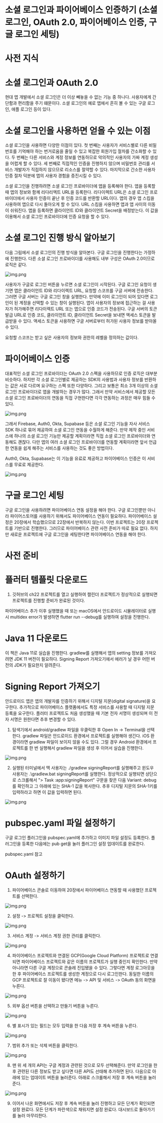 # **소셜 로그인과 파이어베이스 인증하기 (소셜 로그인, OAuth 2.0, 파이어베이스 인증, 구글 로그인 세팅)**
# **사전 지식**  
# **소셜 로그인과 OAuth 2.0**  
현대 앱 개발에서 소셜 로그인은 더 이상 빼놓을 수 없는 기능 중 하나다. 사용자에게 간단함과 편리함을 주기 떄문이다. 소셜 
로그인의 예로 앱에서 흔히 볼 수 있는 구글 로그인, 애플 로그인 등이 있다.  
  
# **소셜 로그인을 사용하면 얻을 수 있는 이점**  
소셜 로그인을 사용하면 다양한 이점이 있다. 첫 번째는 사용자가 서비스별로 다른 비밀번호를 기억해야 하는 번거로움을 줄일 
수 있고 복잡한 회원가입 절차를 간소화할 수 있다. 두 번째는 다른 서비스와 계정 정보를 연동하므로 악의적인 사용자의 가짜 
계정 생성을 어렵게 할 수 있다. 세 번째로 직접적인 인증을 진행하지 않으며 비밀번호 관리를 서비스 개발자가 직접하지 않으므로 
리소스를 절약할 수 있다. 마지막으로 간소한 사용자 인증 절차 덕분에 앱의 사용자 경험을 증진시킬 수 있다.  
  
소셜 로그인을 진행하려면 소셜 로그인 프로바이더에 앱을 등록해야 한다. 앱을 등록할 때 앱의 정보와 함께 리다리엑트 URL을 
등록한다. 리다이렉트 URL은 소셜 로그인 프로바이더에서 사용자 인증이 끝난 후 인증 코드를 반환할 URL이다. 앱의 경우 앱 스킴을 
사용하여 앱으로 다시 돌아오게 할 수 있다. URL 스킴을 사용하면 앱과 앱 사이의 이동이 쉬워진다. 앱을 등록하면 클라이언트 ID와 
클라이언트 Secret을 배정받는다. 이 값을 이용해서 소셜 로그인 프로바이더에 인증 요청을 할 수 있다.  
  
# **소셜 로그인 진행 방식 알아보기**  
다음 그림에서 소셜 로그인의 진행 방식을 알아본다. 구글 로그인을 진행한다는 가정하에 진행한다. 다른 소셜 로그인 프로바이더를 
사용해도 내부 구성은 OAuth 2.0이므로 로직은 같다.  
  
![img.png](image/img.png)  
  
사용자가 구글로 로그인 버튼을 누르면 소셜 로그인이 시작된다. 구글 로그인 요청이 생기면 앱은 클라이언트 ID와 리다이렉트 URL, 
요청할 스코프를 구글 서버에 전송한다. 그러면 구글 서버는 구글 로그인 창을 실행한다. 만약에 이미 로그인이 되어 있다면 
로그인이 된 계정을 선택할 수 있는 창이 실행된다. 앱이 사용자의 정보에 접근하는 걸 사용자가 허가해주면 리다이렉트 URL 
또는 앱으로 인증 코드가 전송된다. 구글 서버의 토큰 발급 URL로 인증 코드, 클라이언트 ID, 클라이언트 Secret을 보내면 
액세스 토큰을 발급받을 수 있다. 액세스 토큰을 사용하면 구글 서버로부터 허가된 사용자 정보를 받아올 수 있다.  
  
요청할 스코프는 받고 싶은 사용자의 정보와 권한의 레벨을 정의하는 값이다.  
  
# **파이어베이스 인증**  
대표적인 소셜 로그인 프로바이더는 OAuth 2.0 스펙을 사용하므로 인증 로직은 대부분 비슷하다. 하지만 각 소셜 로그인별로 제공하는 
SDK의 사용법과 사용자 정보를 반환하는 값은 서로 다르며 요구하는 스펙 또한 다양하다. 그리고 보통은 최소 3개 이상의 소셜 
로그인 프로바이더로 앱을 개발하는 경우가 많다. 그래서 만약 서비스에서 제공할 모든 소셜 로그인 프로바이더의 연동을 직접 
구현한다면 각각 연동하는 과정은 매우 힘들 수 있다.  
  
![img.png](image/img2.png)  
  
그래서 Firebase, Auth0, Okta, Supabase 등은 소셜 로그인 기능을 자사 서비스 SDK 하나로 묶어 제공하여 소셜 로그인 
연동을 수월하게 해준다. 만약 제작 중인 서비스에 하나의 소셜 로그인 기능만 제공할 계획이라면 직접 소셜 로그인 프로바이더와 
연동해도 괜찮다. 다만 앱의 여러 소셜 로그인 프로바이더를 연동할 계획이라면 앞서 언급한 연동을 쉽게 해주는 서비스를 
사용하는 것도 좋은 방법이다.  
  
Auth0, Okta, Supabase는 이 기능을 유료로 제공하고 파이어베이스 인증은 이 서비스를 무료로 제공한다.  
  
![img.png](image/img3.png)  
  
# **구글 로그인 세팅**  
구글 로그인을 사용하려면 파이어베이스 연동 설정을 해야 한다. 구글 로그인뿐만 아니라 파이어스토어를 사용하기 위해서도 
파이어베이스 연동이 필요하다. 파이어베이스 설정은 20장에서 학습했으므로 22장에서 반복하지 않는다. 이번 프로젝트는 20장 
프로젝트를 기반으로 진행한다. 그러므로 파이어베이스 관련 사전 준비가 따로 필요 없다. 하지만 새로운 프로젝트에 구글 로그인을 
세팅한다면 파이어베이스 연동을 해야 한다.  
  
# **사전 준비**  
# **플러터 템플릿 다운로드**  
1. 깃허브의 ch22 프로젝트를 열고 실행하여 캘린더 프로젝트가 정상적으로 실행되면 프로젝트를 진행할 준비가 완료된 것이다.  
  
파이어베이스 추가 이후 실행했을 때 또는 macOS에서 안드로이드 시뮬레이터로 실행 시 multidex error가 발생하면 flutter run 
--debug를 실행하여 설정을 진행한다.  
  
# **Java 11 다운로드**  
이 책은 Java 11로 실습을 진행한다. gradlew를 실행해서 앱의 setting 정보를 가져오려면 JDK 11 버전이 필요하다. Signing 
Report 가져오기에서 에러가 날 경우 어떤 버전의 JDK가 필요한지 알려준다.  
  
# **Signing Report 가져오기**  
안드로이드 앱은 앱의 개발자를 인증하기 위해서 디지털 지문(digital signature)을 요구한다. 추가적으로 파이어베이스 플랫폼에서도 
특정 서비스를 사용할 때 디지털 지문 등록을 요구한다. 플러터 프로젝트도 처음 생성했을 때 기본 전자 서명이 생성되며 이 
전자 서명은 원한다면 추후 변경할 수 있다.  
  
1. 탐색기에서 android/gradlew 파일을 우클릭한 후 Open In -> Terminal을 선택한다. gradlew 파일은 안드로이드 환경에서 
프로젝트를 실행해야 생긴다. iOS 환경이라면 gradlew 파일이 보이지 않을 수도 있다. 그럴 경우 Android 환경에서 프로젝트를 
한 번 실행해서 gradlew 파일을 생성 후 이어서 실습을 진행한다.  
  
![img.png](image/img4.png)  
  
2. 실행된 터미널에서 맥 사용자는 ./gradlew signingReport를 실행해주고 윈도우 사용자는 .\gradlew.bat signingReport를 
실행한다. 정상적으로 실행되면 상단으로 스크롤해서 "> Task :app:signingReport" 구문을 찾은 다음 Variant: debug를 확인하고 
그 아래에 있는 SHA-1 값을 복사한다. 추후 디지털 지문의 SHA-1키를 입력하라고 하면 이 값을 입력하면 된다.  
  
![img.png](image/img5.png)  
  
# **pubspec.yaml 파일 설정하기**  
구글 로그인 플러그인을 pubspec.yaml에 추가하고 이미지 파일 설정도 등록한다. 플러그인을 등록한 다음에는 pub get을 눌러
플러그인 설정 업데이트를 완료한다.  
  
pubspec.yaml 참고  
  
# **OAuth 설정하기**  
1. 파이어베이스 콘솔로 이동하여 20장에서 파이어베이스 연동할 때 사용했던 프로젝트를 선택한다.  
  
![img.png](image/img6.png)  
  
2. 설정 -> 프로젝트 설정을 클릭한다.  
  
![img.png](image/img7.png)  
  
3. 서비스 계정 -> 서비스 계정 권한 관리를 클릭한다.  
  
![img.png](image/img8.png)  
  
4. 파이어베이스 프로젝트와 연결된 GCP(Google Cloud Platform) 프로젝트로 연결되면 파이어베이스 프로젝트와 같은 이름의 
프로젝트가 실행 중인지 확인한다. 만약 아니라면 다른 구글 계정으로 콘솔레 진입됐을 수 있다. 그렇다면 계정 로그아웃을 한 
후 파이어베이스 프로젝트를 생성한 계정으로 다시 로그인한다. 동일한 이름의 GCP 프로젝트로 잘 이동이 됐다면 메뉴 -> API 및 
서비스 -> OAuth 동의 화면을 누른다.  
  
![img.png](image/img9.png)  
  
5. 외부 옵션 버튼을 선택하고 만들기 버튼을 누른다.  
  
![img.png](image/img10.png)  
  
6. 별 표시가 있는 필드는 모두 입력을 한 다음 저장 후 계속 버튼을 누른다.  
  
![img.png](image/img11.png)  
  
7. 범위 추가 또는 삭제 버튼을 클릭한다.  
  
![img.png](image/img12.png)  
  
8. 맨 위 세 개의 API는 구글 계정과 관련된 것으로 모두 선택해준다. 만약 로그인을 한 후 관련된 다른 정보도 받고 싶다면 
다른 API도 선태해 추가하면 된다. 다음으로 아래에 있는 업데이트 버튼을 눌러준다. 아래로 스크롤해서 저장 후 계속 버튼을 
눌러준다.  
  
![img.png](image/img13.png)  
  
9. 이어서 나온 화면에서도 저장 후 계속 버튼을 눌러 진행하고 모든 단계가 확인되면 설정 완료다. 모든 단계가 파란색으로 
채워지면 설정 완료다. 대시보드로 돌아가기를 눌러 마무리한다.  
  


